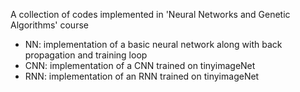 A collection of codes implemented in 'Neural Networks and Genetic Algorithms' course 
- NN: implementation of a basic neural network along with back propagation and training loop
- CNN: implementation of a CNN trained on tinyimageNet
- RNN: implementation of an RNN trained on tinyimageNet
